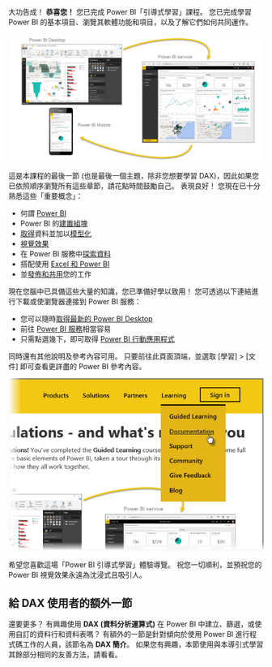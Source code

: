 大功告成！ **恭喜您！** 您已完成 Power BI「引導式學習」課程。 您已完成學習 Power BI 的基本項目、瀏覽其軟體功能和項目，以及了解它們如何共同運作。

![](media/6-5-guided-learning-completion/c0a0_2.png)

這是本課程的最後一節 (也是最後一個主題，除非您想要學習 DAX)，因此如果您已依照順序瀏覽所有這些章節，請花點時間鼓勵自己。 表現良好！ 您現在已十分熟悉這些「重要概念」：

* 何謂 [Power BI](0-0-what-is-power-bi.md)
* Power BI 的[建置組塊](0-0b-building-blocks-power-bi.md)
* [取得](1-2-connect-to-data-sources-in-power-bi-desktop.md)資料並加以[模型化](2-1-intro-modeling-data.md)
* [視覺效果](3-1-intro-visualizations.md)
* 在 Power BI 服務中[探索資料](4-0-intro-power-bi-service.md)
* 搭配使用 [Excel 和 Power BI](5-1-intro-excel-data.md)
* 並[發佈和共用](6-0-intro-content-packs-groups.md)您的工作

現在您腦中已具備這些大量的知識，您已準備好學以致用！ 您可透過以下連結進行下載或使瀏覽器連接到 Power BI 服務：

* 您可以隨時[取得最新的 Power BI Desktop](https://powerbi.microsoft.com/desktop)
* 前往 [Power BI 服務](https://powerbi.microsoft.com/)相當容易
* 只需點選幾下，即可取得 [Power BI 行動應用程式](https://powerbi.microsoft.com/mobile/)

同時還有其他說明及參考內容可用。 只要前往此頁面頂端，並選取 [學習] > [文件] 即可查看更詳盡的 Power BI 參考內容。

![](media/6-5-guided-learning-completion/6-5_1.png)

希望您喜歡這場「Power BI 引導式學習」體驗導覽。 祝您一切順利，並預祝您的 Power BI 視覺效果永遠為沈浸式且吸引人。

## <a name="one-more-section-for-dax-users"></a>給 DAX 使用者的額外一節
還要更多？ 有興趣使用 **DAX (資料分析運算式)** 在 Power BI 中建立、篩選，或使用自訂的資料行和資料表嗎？ 有額外的一節是針對傾向於使用 Power BI 進行程式碼工作的人員，該節名為 **DAX 簡介**。 如果您有興趣，本節使用與本導引式學習其餘部分相同的友善方法，請看看。

